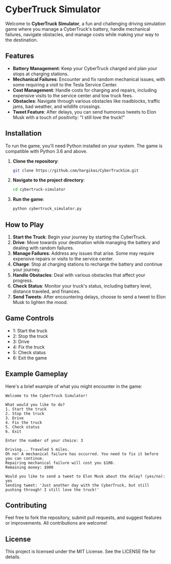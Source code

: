# CyberTruck Simulator

Welcome to **CyberTruck Simulator**, a fun and challenging driving simulation game where you manage a CyberTruck's battery, handle mechanical failures, navigate obstacles, and manage costs while making your way to the destination.

## Features

- **Battery Management**: Keep your CyberTruck charged and plan your stops at charging stations.
- **Mechanical Failures**: Encounter and fix random mechanical issues, with some requiring a visit to the Tesla Service Center.
- **Cost Management**: Handle costs for charging and repairs, including expensive visits to the service center and tow truck fees.
- **Obstacles**: Navigate through various obstacles like roadblocks, traffic jams, bad weather, and wildlife crossings.
- **Tweet Feature**: After delays, you can send humorous tweets to Elon Musk with a touch of positivity: "I still love the truck!"

## Installation

To run the game, you'll need Python installed on your system. The game is compatible with Python 3.6 and above.

1. **Clone the repository**:
   ```bash
   git clone https://github.com/hargikas/CyberTruckSim.git
   ```

2. **Navigate to the project directory**:
   ```bash
   cd cybertruck-simulator
   ```

3. **Run the game**:
   ```bash
   python cybertruck_simulator.py
   ```

## How to Play

1. **Start the Truck**: Begin your journey by starting the CyberTruck.
2. **Drive**: Move towards your destination while managing the battery and dealing with random failures.
3. **Manage Failures**: Address any issues that arise. Some may require expensive repairs or visits to the service center.
4. **Charge**: Stop at charging stations to recharge the battery and continue your journey.
5. **Handle Obstacles**: Deal with various obstacles that affect your progress.
6. **Check Status**: Monitor your truck's status, including battery level, distance traveled, and finances.
7. **Send Tweets**: After encountering delays, choose to send a tweet to Elon Musk to lighten the mood.

## Game Controls

- 1: Start the truck
- 2: Stop the truck
- 3: Drive
- 4: Fix the truck
- 5: Check status
- 6: Exit the game

## Example Gameplay

Here's a brief example of what you might encounter in the game:

   ```vbnet
   Welcome to the CyberTruck Simulator!
   
   What would you like to do?
   1. Start the truck
   2. Stop the truck
   3. Drive
   4. Fix the truck
   5. Check status
   6. Exit
   
   Enter the number of your choice: 3
   
   Driving... Traveled 5 miles.
   Oh no! A mechanical failure has occurred. You need to fix it before you can continue.
   Repairing mechanical failure will cost you $100.
   Remaining money: $900
   
   Would you like to send a tweet to Elon Musk about the delay? (yes/no): yes
   Sending tweet: 'Just another day with the CyberTruck, but still pushing through! I still love the truck!'
   ```

## Contributing

Feel free to fork the repository, submit pull requests, and suggest features or improvements. All contributions are welcome!

## License

This project is licensed under the MIT License. See the LICENSE file for details.